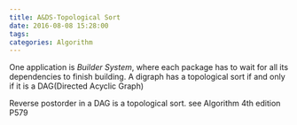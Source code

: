 ```yaml
---
title: A&DS-Topological Sort
date: 2016-08-08 15:28:00
tags:
categories: Algorithm
---
```

One application is *Builder System*, where each package has to wait for all its dependencies to finish building.
A digraph has a topological sort if and only if it is a DAG(Directed Acyclic Graph)

Reverse postorder in a DAG is a topological sort. see Algorithm 4th edition P579